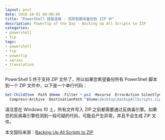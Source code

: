 ```yaml
---
layout: post
date: 2018-10-01 00:00:00
title: "PowerShell 技能连载 - 将所有脚本备份到 ZIP 中"
description: PowerTip of the Day - Backing Up All Scripts to ZIP
categories:
- powershell
- tip
tags:
- powershell
- tip
- powertip
- series
- translation
---
```

PowerShell 5 终于支持 ZIP 文件了，所以如果您希望备份所有 PowerShell 脚本到一个 ZIP 文件中，以下是一个单行代码：

```powershell
Get-ChildItem -Path $Home -Filter *.ps1 -Recurse -ErrorAction SilentlyContinue |
  Compress-Archive -DestinationPath "$home\desktop\backupAllScripts.zip" -CompressionLevel Optimal
```

请注意在 Windows 10 上，所有文件写入 ZIP 之前都需要通过反病毒引擎。如果您的反病毒引擎检测到一段可疑的代码，可能会产生异常，并且不会生成 ZIP 文件。

<!--more-->
本文国际来源：[Backing Up All Scripts to ZIP](http://community.idera.com/powershell/powertips/b/tips/posts/backing-up-all-scripts-to-zip)
